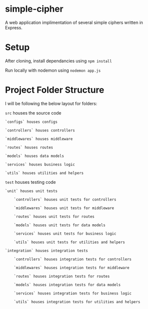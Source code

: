 # simple-cipher
A web application implimentation of several simple ciphers written in Express.

# Setup

After cloning, install dependancies using `npm install`

Run locally with nodemon using `nodemon app.js`

# Project Folder Structure
I will be following the below layout for folders:

`src` houses the source code

    `configs` houses configs
    
    `controllers` houses controllers
    
    `middlewares` houses middleware
    
    `routes` houses routes
    
    `models` houses data models
    
    `services` houses business logic
    
    `utils` houses utilities and helpers
    
`test` houses testing code

    `unit` houses unit tests
    
        `controllers` houses unit tests for controllers
        
        `middlewares` houses unit tests for middleware
        
        `routes` houses unit tests for routes
        
        `models` houses unit tests for data models
        
        `services` houses unit tests for business logic
        
        `utils` houses unit tests for utilities and helpers
        
    `integration` houses integration tests
    
        `controllers` houses integration tests for controllers
        
        `middlewares` houses integration tests for middleware
        
        `routes` houses integration tests for routes
        
        `models` houses integration tests for data models
        
        `services` houses integration tests for business logic
        
        `utils` houses integration tests for utilities and helpers
        

